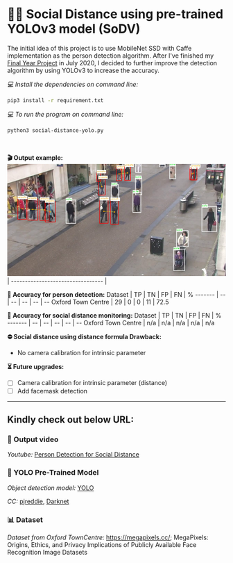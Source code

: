 # 🚶‍♂️ Social Distance using pre-trained YOLOv3 model (SoDV)

The initial idea of this project is to use MobileNet SSD with Caffe implementation as the person detection algorithm. After I've finished my [Final Year Project](https://github.com/afiqharith/Social-Distancing-and-Safety-Violation-Alert-ROI-MobileNetSSD-FYP) in July 2020, I decided to further improve the detection algorithm by using YOLOv3 to increase the accuracy.
</br>

_💻 Install the dependencies on command line:_

```sh
pip3 install -r requirement.txt
```

_💻 To run the program on command line:_

```sh
python3 social-distance-yolo.py
```

</br>

**🎬 Output example:**
![outputimage](/images/image.png) |
--------------------------------- |

**🎯 Accuracy for person detection:**
Dataset | TP | TN | FP | FN | %
------- | -- | -- | -- | -- | --
Oxford Town Centre | 29 | 0 | 0 | 11 | 72.5

**🎯 Accuracy for social distance monitoring:**
Dataset | TP | TN | FP | FN | %
------- | -- | -- | -- | -- | --
Oxford Town Centre | n/a | n/a | n/a | n/a | n/a

**⛔ Social distance using distance formula Drawback:**

- No camera calibration for intrinsic parameter

**⏳ Future upgrades:**

- [ ] Camera calibration for intrinsic parameter (distance)
- [ ] Add facemask detection

---

## Kindly check out below URL:

### 🎥 Output video

_Youtube:_ [Person Detection for Social Distance](https://youtu.be/zXBDvDaJLHA)

### 👀 YOLO Pre-Trained Model

_Object detection model:_ [YOLO](https://pjreddie.com/darknet/yolo/)

_CC:_ [pjreddie](https://github.com/pjreddie/darknet.git), [Darknet](https://pjreddie.com/darknet/)

### 📊 Dataset

_Dataset from Oxford TownCentre:_ <https://megapixels.cc/>; MegaPixels: Origins, Ethics, and Privacy Implications of Publicly Available Face Recognition Image Datasets
